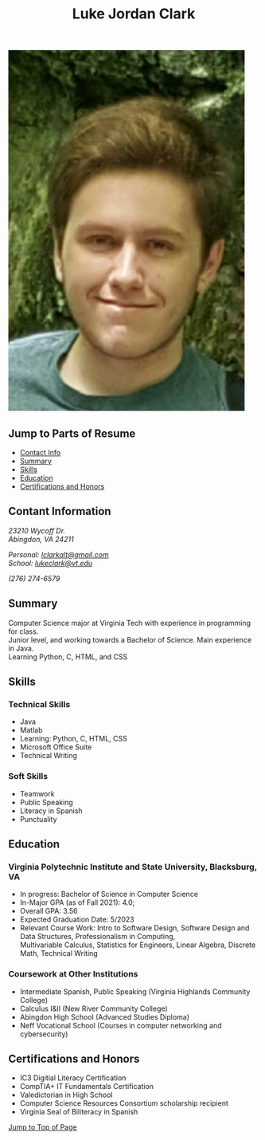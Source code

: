 <html lang="en">
	<head>
 		<meta charset="utf-8">
 		<link rel="stylesheet" type="text/css" href="css/resumestyle.css">
	</head>
	<body>
		<div class="banner">
			<div  class="banner-divisions">
				<header>
					<h1 id="title">Luke Jordan Clark</h1>
				</header>
				<img src="images/photoForResumeLukeClark.jpeg" alt="photo-of-myself">
			</div>
			<div id="parts-of-resume" class="banner-divisions">
				<h2 class="navigation">Jump to Parts of Resume</h2>
				<nav>
					<ul>
						<li><a href="#contact-info">Contact Info</a></li>
						<li><a href="#summary">Summary</a></li>
						<li><a href="#skills">Skills</a></li>
						<li><a href="#education">Education</a></li>
						<li><a href=#honors-and-certifications>Certifications and Honors</a></li>
					</ul>
				</nav>
			</div>
		</div>
		<div class="body-of-resume">
			<section id="contact-info" class="resume-section">
				<h2 class="section-header">Contant Information</h2>
				<address class="address">
					<p class="address">
						<span class="street">23210 Wycoff Dr.<br></span>
						<span class="city">Abingdon, VA 24211</span>
					</p>
				</address>
				<address class="email">
					Personal: <a href="mailto:lclarkalt@gmail.com">lclarkalt@gmail.com</a>
				</address>
				<address class="email">
					School: <a href="mailto:lukeclark@vt.edu">lukeclark@vt.edu</a>
				</address>
				<address class="phone-number">
					<p id="cellphone-number">(276) 274-6579</p>
				</address>				
			</section>
			<section id="summary" class="resume-section">
				<h2 class="section-header">Summary</h2>
				<p>Computer Science major at Virginia Tech with experience in programming for class.<br>Junior level, and working towards a Bachelor of Science. Main experience in Java.<br> Learning Python, C, HTML, and CSS</p>
			</section>
			<section id="skills" class="resume-section">
				<h2 class="section-header">Skills</h2>
				<div id="technical-skills" class="list-divisions">
					<h3 class="section-subheader">Technical Skills</h3>
					<ul>
						<li>Java</li>			
						<li>Matlab</li>
						<li>Learning: Python, C, HTML, CSS</li>
						<li>Microsoft Office Suite</li>
						<li>Technical Writing</li>
					</ul>
				</div>
				<div id="soft-skills" class="list-divisions">
					<h3 class="section-subheader">Soft Skills</h3>
					<ul>
						<li>Teamwork</li>
						<li>Public Speaking</li>
						<li>Literacy in Spanish</li>
						<li>Punctuality</li>
					</ul>
				</div>
			</section>
			<section id="education" class="resume-section">
				<h2 class="section-header">Education</h2>
					<div id="vt-education" class="list-divisions">
						<h3 class="section-subheader">Virginia Polytechnic Institute and State University, Blacksburg, VA</h3>
						<ul id="vt">
							<li>In progress: Bachelor of Science in Computer Science</li>
							<li id="in-major-gpa" class="gpa">In-Major GPA (as of Fall 2021): 4.0;</li>
							<li id="overall-gpa" class="gpa">Overall GPA: 3.56</li>
							<li>Expected Graduation Date: 5/2023</li>
							<li>Relevant Course Work: Intro to Software Design, Software Design and Data Structures, Professionalism in Computing,<br>Multivariable Calculus, Statistics for Engineers, Linear Algebra, Discrete Math, Technical Writing</li>
						</ul>
					</div>
					<div id="other-institutions" class="list-divisions">
						<h3 class="section-subheader">Coursework at Other Institutions</h3>
						<ul>
							<li>Intermediate Spanish, Public Speaking (Virginia Highlands Community College)</li>
							<li>Calculus I&II (New River Community College)</li>
							<li id="high-school">Abingdon High School (Advanced Studies Diploma)</li>
							<li id="vocational-school">Neff Vocational School (Courses in computer networking and cybersecurity)</li>
						</ul>
					</div>
			</section>
			<section id="honors-and-certifications" class="resume-section">
				<h2 class="section-header">Certifications and Honors</h2>
				<ul>
					<li class="certifications">IC3 Digitial Literacy Certification</li>
					<li class="certifications">CompTIA+ IT Fundamentals Certification</li>
					<li class="honors">Valedictorian in High School</li>
					<li class="honors">Computer Science Resources Consortium scholarship recipient</li>
					<li class="certifications">Virginia Seal of Biliteracy in Spanish</li>
				</ul>
			</section>			
		</div>
		<a href="#contact-info">Jump to Top of Page</a>
	</body>
</html>
